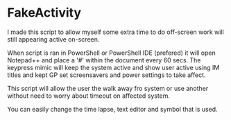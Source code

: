 # FakeActivity
I made this script to allow myself some extra time to do off-screen work will still appearing active on-screen. 

When script is ran in PowerShell or PowerShell IDE (prefered) it will open Notepad++ and place a '#' within the document every 60 secs. The keypress mimic will keep the system active and show user active using IM titles and kept GP set screensavers and power settings to take affect. 

This script will allow the user the walk away fro system or use another without need to worry about timeout on affected system.

You can easily change the time lapse, text editor and symbol that is used. 
